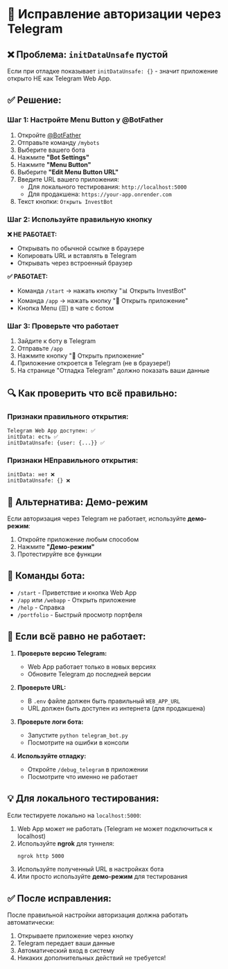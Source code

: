 # 🔧 Исправление авторизации через Telegram

## ❌ Проблема: `initDataUnsafe` пустой

Если при отладке показывает `initDataUnsafe: {}` - значит приложение открыто НЕ как Telegram Web App.

## ✅ Решение:

### **Шаг 1: Настройте Menu Button у @BotFather**

1. Откройте [@BotFather](https://t.me/BotFather)
2. Отправьте команду `/mybots`
3. Выберите вашего бота
4. Нажмите **"Bot Settings"**
5. Нажмите **"Menu Button"**
6. Выберите **"Edit Menu Button URL"**
7. Введите URL вашего приложения:
   - Для локального тестирования: `http://localhost:5000`
   - Для продакшена: `https://your-app.onrender.com`
8. Текст кнопки: `Открыть InvestBot`

### **Шаг 2: Используйте правильную кнопку**

**❌ НЕ РАБОТАЕТ:**
- Открывать по обычной ссылке в браузере
- Копировать URL и вставлять в Telegram
- Открывать через встроенный браузер

**✅ РАБОТАЕТ:**
- Команда `/start` → нажать кнопку "📊 Открыть InvestBot"
- Команда `/app` → нажать кнопку "🚀 Открыть приложение"
- Кнопка Menu (☰) в чате с ботом

### **Шаг 3: Проверьте что работает**

1. Зайдите к боту в Telegram
2. Отправьте `/app`
3. Нажмите кнопку "🚀 Открыть приложение"
4. Приложение откроется в Telegram (не в браузере!)
5. На странице "Отладка Telegram" должно показать ваши данные

## 🔍 Как проверить что всё правильно:

### **Признаки правильного открытия:**

```
Telegram Web App доступен: ✅
initData: есть ✅
initDataUnsafe: {user: {...}} ✅
```

### **Признаки НЕправильного открытия:**

```
initData: нет ❌
initDataUnsafe: {} ❌
```

## 🎯 Альтернатива: Демо-режим

Если авторизация через Telegram не работает, используйте **демо-режим**:

1. Откройте приложение любым способом
2. Нажмите **"Демо-режим"**
3. Протестируйте все функции

## 📱 Команды бота:

- `/start` - Приветствие и кнопка Web App
- `/app` или `/webapp` - Открыть приложение
- `/help` - Справка
- `/portfolio` - Быстрый просмотр портфеля

## 🐛 Если всё равно не работает:

1. **Проверьте версию Telegram:**
   - Web App работает только в новых версиях
   - Обновите Telegram до последней версии

2. **Проверьте URL:**
   - В `.env` файле должен быть правильный `WEB_APP_URL`
   - URL должен быть доступен из интернета (для продакшена)

3. **Проверьте логи бота:**
   - Запустите `python telegram_bot.py`
   - Посмотрите на ошибки в консоли

4. **Используйте отладку:**
   - Откройте `/debug_telegram` в приложении
   - Посмотрите что именно не работает

## 💡 Для локального тестирования:

Если тестируете локально на `localhost:5000`:

1. Web App может не работать (Telegram не может подключиться к localhost)
2. Используйте **ngrok** для туннеля:
   ```bash
   ngrok http 5000
   ```
3. Используйте полученный URL в настройках бота
4. Или просто используйте **демо-режим** для тестирования

## ✅ После исправления:

После правильной настройки авторизация должна работать автоматически:
1. Открываете приложение через кнопку
2. Telegram передает ваши данные
3. Автоматический вход в систему
4. Никаких дополнительных действий не требуется!
